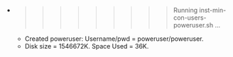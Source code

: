 * >>>>>>>>> Running inst-min-con-users-poweruser.sh ...
  * Created poweruser: Username/pwd = poweruser/poweruser.
  * Disk size = 1546672K. Space Used = 36K.
